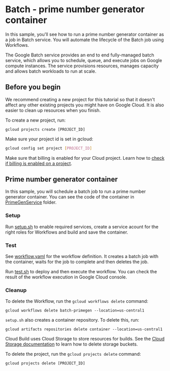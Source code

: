# Batch - prime number generator container

In this sample, you'll see how to run a prime number generator container as a
job in Batch service. You will automate the lifecycle of the Batch job using Workflows.

The Google Batch service provides an end to end fully-managed batch service,
which allows you to schedule, queue, and execute jobs on Google compute
instances. The service provisions resources, manages capacity and allows batch
workloads to run at scale.

## Before you begin

We recommend creating a new project for this tutorial so that it doesn't affect any other existing projects you might have on Google Cloud. It is also easier to clean up resources when you finish.

To create a new project, run:

```
gcloud projects create [PROJECT_ID]
```

Make sure your project id is set in gcloud:

```sh
gcloud config set project [PROJECT_ID]
```

Make sure that billing is enabled for your Cloud project.
Learn how to [check if billing is enabled on a project](https://cloud.google.com/billing/docs/how-to/verify-billing-enabled).

## Prime number generator container

In this sample, you will schedule a batch job to run a prime number generator
container. You can see the code of the container in
[PrimeGenService](PrimeGenService) folder.

### Setup

Run [setup.sh](setup.sh) to enable required services, create a service acount
for the right roles for Workflows and build and save the container.

### Test

See [workflow.yaml](workflow.yaml) for the workflow definition. It creates a
batch job with the container, waits for the job to complete and then
deletes the job.

Run [test.sh](test.sh) to deploy and then execute the workflow. You can check
the result of the workflow execution in Google Cloud console.

### Cleanup

To delete the Workflow, run the `gcloud workflows delete` command:

```
gcloud workflows delete batch-primegen --location=us-central1
```

`setup.sh` also creates a container repository. To delete this, run:

```
gcloud artifacts repositories delete container --location=us-central1
```

Cloud Build uses Cloud Storage to store resources for builds.
See the [Cloud Storage documentation](https://cloud.google.com/storage/docs/deleting-buckets) to learn how to delete storage buckets.

To delete the project, run the `gcloud projects delete` command:

```
gcloud projects delete [PROJECT_ID]
```
